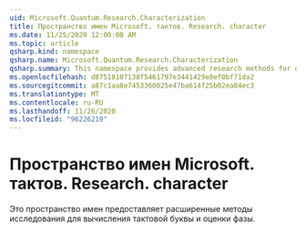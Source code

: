 ```yaml
---
uid: Microsoft.Quantum.Research.Characterization
title: Пространство имен Microsoft. тактов. Research. character
ms.date: 11/25/2020 12:00:00 AM
ms.topic: article
qsharp.kind: namespace
qsharp.name: Microsoft.Quantum.Research.Characterization
qsharp.summary: This namespace provides advanced research methods for quantum characterization and phase estimation.
ms.openlocfilehash: d87518107138f5461797e3441429e8ef0bf71da2
ms.sourcegitcommit: a87c1aa8e7453360025e47ba614f25b02ea84ec3
ms.translationtype: MT
ms.contentlocale: ru-RU
ms.lasthandoff: 11/26/2020
ms.locfileid: "96226219"
---
```

# <a name="microsoftquantumresearchcharacterization-namespace"></a>Пространство имен Microsoft. тактов. Research. character

Это пространство имен предоставляет расширенные методы исследования для вычисления тактовой буквы и оценки фазы.


